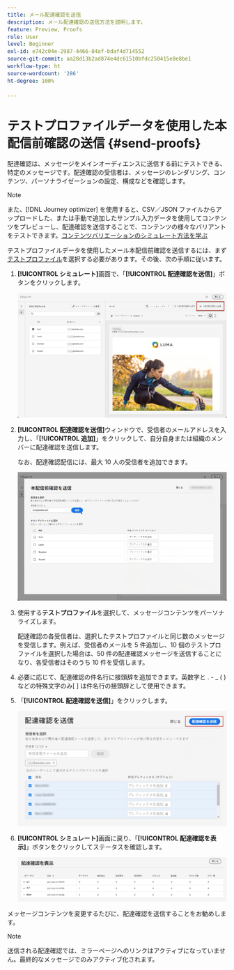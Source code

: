 ```yaml
---
title: メール配達確認を送信
description: メール配達確認の送信方法を説明します。
feature: Preview, Proofs
role: User
level: Beginner
exl-id: e742c04e-2987-4466-84af-bdaf4d714552
source-git-commit: aa28d13b2ad874e4dc61510bfdc250415e8e8be1
workflow-type: ht
source-wordcount: '286'
ht-degree: 100%

---
```


# テストプロファイルデータを使用した本配信前確認の送信 {#send-proofs}

配達確認は、メッセージをメインオーディエンスに送信する前にテストできる、特定のメッセージです。配達確認の受信者は、メッセージのレンダリング、コンテンツ、パーソナライゼーションの設定、構成などを確認します。

>[!NOTE]
>
>また、[!DNL Journey optimizer] を使用すると、CSV／JSON ファイルからアップロードした、または手動で追加したサンプル入力データを使用してコンテンツをプレビューし、配達確認を送信することで、コンテンツの様々なバリアントをテストできます。[コンテンツバリエーションのシミュレート方法を学ぶ](../test-approve/simulate-sample-input.md)

テストプロファイルデータを使用したメール本配信前確認を送信するには、まず[テストプロファイル](test-profiles.md)を選択する必要があります。その後、次の手順に従います。

1. **[!UICONTROL シミュレート]**&#x200B;画面で、「**[!UICONTROL 配達確認を送信]**」ボタンをクリックします。

   ![](../email/assets/send-proof-button.png)

1. **[!UICONTROL 配達確認を送信]**&#x200B;ウィンドウで、受信者のメールアドレスを入力し、「**[!UICONTROL 追加]**」をクリックして、自分自身または組織のメンバーに配達確認を送信します。

   なお、配達確認配信には、最大 10 人の受信者を追加できます。

   ![](../email/assets/send-proof-add.png)

1. 使用する&#x200B;**テストプロファイル**&#x200B;を選択して、メッセージコンテンツをパーソナライズします。

   配達確認の各受信者は、選択したテストプロファイルと同じ数のメッセージを受信します。例えば、受信者のメールを 5 件追加し、10 個のテストプロファイルを選択した場合は、50 件の配達確認メッセージを送信することになり、各受信者はそのうち 10 件を受信します。

1. 必要に応じて、配達確認の件名行に接頭辞を追加できます。英数字と . - _ ( ) などの特殊文字のみ[ ] は件名行の接頭辞として使用できます。

1. 「**[!UICONTROL 配達確認を送信]**」をクリックします。

   ![](../email/assets/send-proof-select.png)

1. **[!UICONTROL シミュレート]**&#x200B;画面に戻り、「**[!UICONTROL 配達確認を表示]**」ボタンをクリックしてステータスを確認します。

   ![](../email/assets/send-proof-view.png)

メッセージコンテンツを変更するたびに、配達確認を送信することをお勧めします。

>[!NOTE]
>
>送信される配達確認では、ミラーページへのリンクはアクティブになっていません。最終的なメッセージでのみアクティブ化されます。
